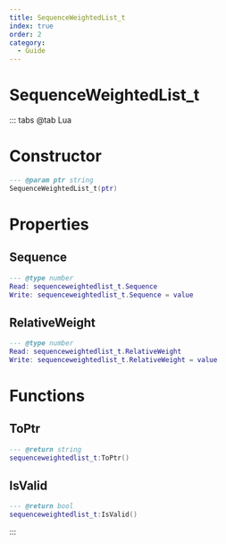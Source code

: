 ```yaml
---
title: SequenceWeightedList_t
index: true
order: 2
category:
  - Guide
---
```


# SequenceWeightedList_t

::: tabs
@tab Lua
# Constructor
```lua
--- @param ptr string
SequenceWeightedList_t(ptr)
```
# Properties
## Sequence 
```lua
--- @type number
Read: sequenceweightedlist_t.Sequence
Write: sequenceweightedlist_t.Sequence = value
```
## RelativeWeight 
```lua
--- @type number
Read: sequenceweightedlist_t.RelativeWeight
Write: sequenceweightedlist_t.RelativeWeight = value
```
# Functions
## ToPtr
```lua
--- @return string
sequenceweightedlist_t:ToPtr()
```
## IsValid
```lua
--- @return bool
sequenceweightedlist_t:IsValid()
```

:::